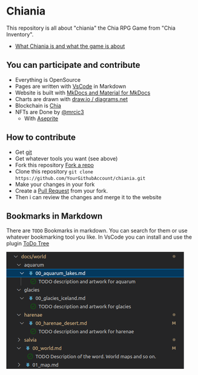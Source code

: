 # Chiania

This repository is all about "chiania" the Chia RPG Game from "Chia Inventory".

- [What Chiania is and what the game is about](https://rudolfachter.github.io/chiania/public/)

## You can participate and contribute

- Everything is OpenSource
- Pages are written with [VsCode](https://code.visualstudio.com/) in Markdown
- Website is built with [MkDocs and Material for MkDocs](https://squidfunk.github.io/mkdocs-material/)
- Charts are drawn with [draw.io / diagrams.net](https://app.diagrams.net/)
- Blockchain is [Chia](https://chia.net)
- NFTs are Done by [@mrcic3](https://twitter.com/mrcic3)
    - With [Aseprite](https://www.aseprite.org/)

## How to contribute

- Get [git](https://git-scm.com/downloads)
- Get whatever tools you want (see above)
- Fork this repository [Fork a repo](https://docs.github.com/en/get-started/quickstart/fork-a-repo)
- Clone this repository `git clone https://github.com/YourGithubAccount/chiania.git`
- Make your changes in your fork
- Create a [Pull Request](https://docs.github.com/en/pull-requests/collaborating-with-pull-requests/proposing-changes-to-your-work-with-pull-requests/creating-a-pull-request-from-a-fork) from your fork.
- Then i can review the changes and merge it to the website

## Bookmarks in Markdown

There are `TODO` Bookmarks in markdown. You can search for them or use whatever bookmarking tool you like. In VsCode you can install and use the plugin [ToDo Tree](https://marketplace.visualstudio.com/items?itemName=Gruntfuggly.todo-tree)

![](2022-07-29-06-21-03.png)